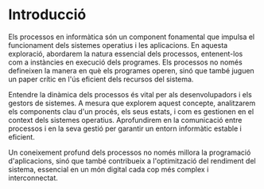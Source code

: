 # Introducció

Els processos en informàtica són un component fonamental que impulsa el funcionament dels sistemes operatius i les aplicacions. En aquesta exploració, abordarem la natura essencial dels processos, entenent-los com a instàncies en execució dels programes. Els processos no només defineixen la manera en què els programes operen, sinó que també juguen un paper crític en l'ús eficient dels recursos del sistema.

Entendre la dinàmica dels processos és vital per als desenvolupadors i els gestors de sistemes. A mesura que explorem aquest concepte, analitzarem els components clau d'un procés, els seus estats, i com es gestionen en el context dels sistemes operatius. Aprofundirem en la comunicació entre processos i en la seva gestió per garantir un entorn informàtic estable i eficient.

Un coneixement profund dels processos no només millora la programació d'aplicacions, sinó que també contribueix a l'optimització del rendiment del sistema, essencial en un món digital cada cop més complex i interconnectat.
